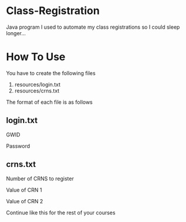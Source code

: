 # Class-Registration
Java program I used to automate my class registrations so I could sleep longer...

# How To Use
You have to create the following files

1. resources/login.txt
2. resources/crns.txt

The format of each file is as follows

## login.txt
GWID

Password

## crns.txt
Number of CRNS to register

Value of CRN 1

Value of CRN 2

Continue like this for the rest of your courses
